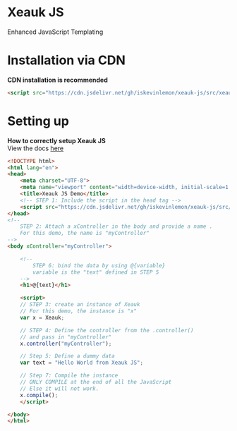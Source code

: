 # Xeauk JS
Enhanced JavaScript Templating
<br/>

# Installation via CDN
**CDN installation is recommended**
```html
<script src="https://cdn.jsdelivr.net/gh/iskevinlemon/xeauk-js/src/xeauk.js"></script>
```

# Setting up
**How to correctly setup Xeauk JS** <br/>
View the docs <a href="" target="_blank">here</a>
```html
<!DOCTYPE html>
<html lang="en">
<head>
    <meta charset="UTF-8">
    <meta name="viewport" content="width=device-width, initial-scale=1.0">
    <title>Xeauk JS Demo</title>
    <!-- STEP 1: Include the script in the head tag -->
    <script src="https://cdn.jsdelivr.net/gh/iskevinlemon/xeauk-js/src/xeauk.js"></script>
</head>
<!-- 
    STEP 2: Attach a xController in the body and provide a name .
    For this demo, the name is "myController"
-->
<body xController="myController">

    <!-- 
        STEP 6: bind the data by using @{variable} 
        variable is the "text" defined in STEP 5
    -->
    <h1>@{text}</h1>

    <script>
    // STEP 3: create an instance of Xeauk
    // For this demo, the instance is "x"
    var x = Xeauk;

    // STEP 4: Define the controller from the .controller()
    // and pass in "myController"
    x.controller("myController");

    // Step 5: Define a dummy data
    var text = "Hello World from Xeauk JS";

    // Step 7: Compile the instance
    // ONLY COMPILE at the end of all the JavaScript
    // Else it will not work.
    x.compile();
    </script>

</body>
</html>
```